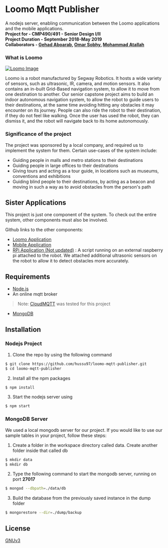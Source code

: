 # Loomo Mqtt Publisher

A nodejs server, enabling communication between the Loomo applications and the mobile applications.  
**Project for - CMP490/491 - Senior Design I/II**  
**Project Duration - September 2018-May 2019**  
**Collaborators - [Gehad Aboarab](https://github.com/gehad-aboarab), [Omar Sobhy](https://github.com/Svitkona/), [Mohammad Atallah](https://github.com/mhdatallah/)**  
### What is Loomo

[![Loomo Image](https://shop.segway.com/uk-en/347-large_default/segway-loomo.jpg)](https://loomo.com)

Loomo is a robot manufactured by Segway Robotics. It hosts a wide variety of sensors, such as ultrasonic, IR, camera, and motion sensors. It also contains an in-built Grid-Based navigation system, to allow it to move from one destination to another. Our senior capstone project aims to build an indoor autonomous navigation system, to allow the robot to guide users to their destinations, at the same time avoiding hitting any obstacles it may encounter on its journey. People can also ride the robot to their destination, if they do not feel like walking. Once the user has used the robot, they can dismiss it, and the robot will navigate back to its home autonomously.

### Significance of the project

The project was sponsored by a local company, and required us to implement the system for them. Certain use-cases of the system include:
* Guiding people in malls and metro stations to their destinations
* Guiding people in large offices to their destinations
* Giving tours and acting as a tour guide, in locations such as museums, conventions and exhibitions
* Guiding blind people to their destinations, by acting as a beacon and moving in such a way as to avoid obstacles from the person's path

## Sister Applications
This project is just one component of the system. To check out the entire system, other components must also be involved.

Github links to the other components:
* [Loomo Application](https://github.com/gehad-aboarab/LoomoApp)
* [Mobile Application](https://github.com/gehad-aboarab/MobileApp)
* [RPi Application (Not updated)](https://github.com/mhdatallah/cse491-rpi) : A script running on an external raspberry pi attached to the robot. We attached additional ultrasonic sensors on the robot to allow it to detect obstacles more accurately.

## Requirements

* [Node.js](https://nodejs.org/en/download/)
* An online mqtt broker 
> Note: [CloudMQTT](https://cloudmqtt.com/) was tested for this project
* [MongoDB](https://mongodb.com/)

## Installation
### Nodejs Project
1. Clone the repo by using the following command
``` bash
$ git clone https://github.com/hussu97/loomo-mqtt-publisher.git
$ cd loomo-mqtt-publisher
```
2. Install all the npm packages
``` bash
$ npm install
```
3. Start the nodejs server using
``` bash
$ npm start
```

### MongoDB Server
We used a local mongodb server for our project. If you would like to use our sample tables in your project, follow these steps:
1. Create a folder in the workspace directory called data. Create another folder inside that called db
``` bash
$ mkdir data
$ mkdir db
```
2. Type the following command to start the mongodb server, running on port **27017**
``` bash
$ mongod --dbpath=./data/db
```
3. Build the database from the previously saved instance in the dump folder
``` bash
$ mongorestore --dir=./dump/backup
```

## License
[GNUv3](https://github.com/hussu97/loomo-mqtt-publisher/blob/master/LICENSE)


